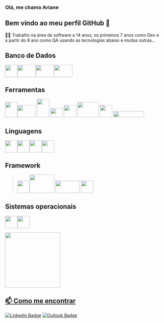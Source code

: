 ### Olá, me chamo Ariane
## Bem vindo ao meu perfil GitHub 👋

 :woman_technologist: Trabalho na àrea de software a 14 anos, os primeiros 7 anos como Dev e a partir do 8 ano como QA usando as tecnologias abaixo e muitas outras...

## Banco de Dados
<img src="https://cdn.jsdelivr.net/gh/devicons/devicon/icons/microsoftsqlserver/microsoftsqlserver-plain-wordmark.svg" width="40" height="40" /><img src="https://cdn.jsdelivr.net/gh/devicons/devicon/icons/postgresql/postgresql-plain-wordmark.svg"  width="60" height="40" /><img src="https://cdn.jsdelivr.net/gh/devicons/devicon/icons/mysql/mysql-original-wordmark.svg" width="60" height="40"/><img src="https://cdn.jsdelivr.net/gh/devicons/devicon/icons/oracle/oracle-original.svg" width="60" height="40"/>

## Ferramentas
<img src="https://cdn.jsdelivr.net/gh/devicons/devicon/icons/tortoisegit/tortoisegit-original.svg" width="40" height="50" /><img src="https://cdn.jsdelivr.net/gh/devicons/devicon/icons/git/git-original-wordmark.svg" width="60" height="40" /> <img src="https://cdn.jsdelivr.net/gh/devicons/devicon/icons/gitlab/gitlab-original-wordmark.svg" width="40" height="60" /> <img src="https://upload.wikimedia.org/wikipedia/commons/thumb/9/93/Amazon_Web_Services_Logo.svg/1024px-Amazon_Web_Services_Logo.svg.png" width="40" height="30" /> <img src="https://cdn.jsdelivr.net/gh/devicons/devicon/icons/vscode/vscode-original-wordmark.svg" width="40" height="40" /> <img src="https://www.incredibuild.com/wp-content/uploads/2020/09/azure_devops-1.png" width="70" height="50"/>
<img src="https://upload.wikimedia.org/wikipedia/commons/thumb/9/9c/IntelliJ_IDEA_Icon.svg/2048px-IntelliJ_IDEA_Icon.svg.png" width="40" height="40" />  <img src="https://seeklogo.com/images/M/microsoft-visual-studio-logo-D33332CF6C-seeklogo.com.png" width="100" height="20" />

## Linguagens 

 <img src="https://cdn.jsdelivr.net/gh/devicons/devicon/icons/csharp/csharp-original.svg" width="40" height="40"/><img src="https://cdn.jsdelivr.net/gh/devicons/devicon/icons/python/python-original-wordmark.svg"  width="40" height="40" /><img src="https://cdn.jsdelivr.net/gh/devicons/devicon/icons/javascript/javascript-plain.svg" width="40" height="40"/><img src="https://cdn.jsdelivr.net/gh/devicons/devicon/icons/html5/html5-original-wordmark.svg" width="40" height="40"/>
            
 ## Framework
 
 > <img src="https://cdn.jsdelivr.net/gh/devicons/devicon/icons/dot-net/dot-net-plain-wordmark.svg" width="40" height="40" /><img src="https://www.vectorlogo.zone/logos/protractortest/protractortest-ar21.svg" width="80" height="60" /> <img src="https://testmatick.com/wp-content/uploads/2021/04/Robot-framework.png" width="80" height="40" /> <img src="https://seeklogo.com/images/S/selenium-logo-A1B53CEFB0-seeklogo.com.png" width="40" height="40" />
 

            
 ## Sistemas operacionais
<img src="https://cdn.jsdelivr.net/gh/devicons/devicon/icons/linux/linux-original.svg" width="40" height="40"/><img src="https://cdn.jsdelivr.net/gh/devicons/devicon/icons/windows8/windows8-original.svg" width="40" height="40"/>

<div>
<a href="https://github.com/arianemadureira">
<img height="180em" src="https://github-readme-stats.vercel.app/api/top-langs/?username=arianemadureira&layout=compact&langs_count=7&theme=dracula"/>
</div>


## 📫 Como me encontrar
<div>
<a href="https://www.linkedin.com/in/ariane-madureira-65a26846/" rel="nofollow"><img src="https://camo.githubusercontent.com/7214802ffbcef335a633bd6a0487032b94a1e0c738a9cd2fb8ff6e6bfb2fab02/68747470733a2f2f696d672e736869656c64732e696f2f62616467652f4c696e6b6564496e2d2d3030303f7374796c653d736f6369616c266c6f676f3d4c696e6b6564696e266c6f676f436f6c6f723d303037374235266c696e6b3d68747470733a2f2f7777772e6c696e6b6564696e2e636f6d2f696e2f77616c6166692d66657272656972612f" alt="Linkedin Badge" data-canonical-src="https://img.shields.io/badge/LinkedIn--000?style=social&amp;logo=Linkedin&amp;logoColor=0077B5&amp;link=https://www.linkedin.com/in/ariane-madureira-65a26846/" style="max-width: 100%;"></a>
<a href="mailto:arianemadureira@live.com"><img src="https://camo.githubusercontent.com/55b245b5156bce60a310d01192ad22c759990deefbb5787939f824c0bba46984/68747470733a2f2f696d672e736869656c64732e696f2f62616467652f656d61696c2d2d3030303f7374796c653d736f6369616c266c6f676f3d6d6963726f736f66742d6f75746c6f6f6b266c6f676f436f6c6f723d303037386434266c696e6b3d6d61696c746f3a77616c61666966383140676d61696c2e636f6d" alt="Outlook Badge" data-canonical-src="https://img.shields.io/badge/email--000?style=social&amp;logo=microsoft-outlook&amp;logoColor=0078d4&amp;link=mailto:walafif81@gmail.com" style="max-width: 100%;"></a>   

</div>



